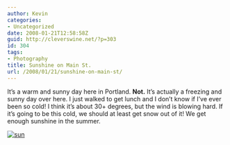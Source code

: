 ```yaml
---
author: Kevin
categories:
- Uncategorized
date: 2008-01-21T12:58:58Z
guid: http://cleverswine.net/?p=303
id: 304
tags:
- Photography
title: Sunshine on Main St.
url: /2008/01/21/sunshine-on-main-st/
---
```


It&#8217;s a warm and sunny day here in Portland. **Not.** It&#8217;s actually a freezing and sunny day over here. I just walked to get lunch and I don&#8217;t know if I&#8217;ve ever been so cold! I think it&#8217;s about 30+ degrees, but the wind is blowing hard. If it&#8217;s going to be this cold, we should at least get snow out of it! We get enough sunshine in the summer.

[<img src="https://i1.wp.com/farm3.static.flickr.com/2054/2210392428_9da388fda5_m_d.jpg?w=840" alt="sun" data-recalc-dims="1" />](http://www.flickr.com/photos/cleverswine/2210392428/)
